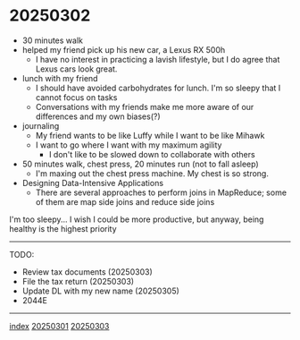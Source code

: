 <head><meta name="viewport" content="width=device-width, initial-scale=1.0, user-scalable=yes" /><meta charset="UTF-8"></head>

# 20250302

- 30 minutes walk
- helped my friend pick up his new car, a Lexus RX 500h
	- I have no interest in practicing a lavish lifestyle, but I do agree that Lexus cars look great.
- lunch with my friend
	- I should have avoided carbohydrates for lunch. I'm so sleepy that I cannot focus on tasks
	- Conversations with my friends make me more aware of our differences and my own biases(?)
- journaling
	- My friend wants to be like Luffy while I want to be like Mihawk
	- I want to go where I want with my maximum agility
		- I don't like to be slowed down to collaborate with others
- 50 minutes walk, chest press, 20 minutes run (not to fall asleep)
	- I'm maxing out the chest press machine. My chest is so strong.
- Designing Data-Intensive Applications
	- There are several approaches to perform joins in MapReduce; some of them are map side joins and reduce side joins

I'm too sleepy... I wish I could be more productive, but anyway, being healthy is the highest priority

---

TODO:

- Review tax documents (20250303)
- File the tax return (20250303)
- Update DL with my new name (20250305)
- 2044E

---

[index](../../index.html)
[20250301](20250301.html)
[20250303](20250303.html)
